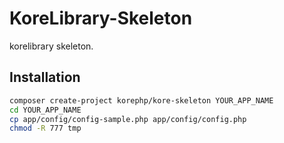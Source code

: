 # KoreLibrary-Skeleton
korelibrary skeleton.

## Installation
```bash
composer create-project korephp/kore-skeleton YOUR_APP_NAME
cd YOUR_APP_NAME
cp app/config/config-sample.php app/config/config.php
chmod -R 777 tmp
```